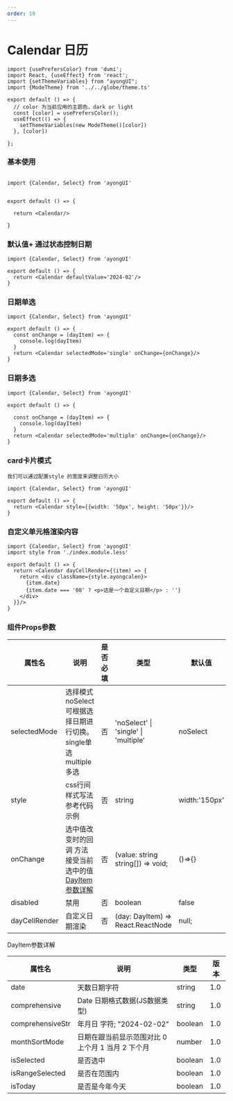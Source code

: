 ```yaml
---
order: 19
---
```

# Calendar 日历

```tsx  hideCode=true inline=true
import {usePrefersColor} from 'dumi';
import React, {useEffect} from 'react';
import {setThemeVariables} from "ayongUI";
import {ModeTheme} from '../../globe/theme.ts'

export default () => {
  // color 为当前应用的主题色，dark or light
  const [color] = usePrefersColor();
  useEffect(() => {
    setThemeVariables(new ModeTheme()[color])
  }, [color])

};
```

### 基本使用


```tsx

import {Calendar, Select} from 'ayongUI'


export default () => {

  return <Calendar/>

}

```

### 默认值+ 通过状态控制日期

```tsx
import {Calendar, Select} from 'ayongUI'

export default () => {
  return <Calendar defaultValue='2024-02'/>
}
```

### 日期单选

```tsx
import {Calendar, Select} from 'ayongUI'

export default () => {
  const onChange = (dayItem) => {
    console.log(dayItem)
  }
  return <Calendar selectedMode='single' onChange={onChange}/>
}
```

### 日期多选

```tsx
import {Calendar, Select} from 'ayongUI'

export default () => {

  const onChange = (dayItem) => {
    console.log(dayItem)
  }
  return <Calendar selectedMode='multiple' onChange={onChange}/>
}
```

### card卡片模式

`我们可以通过配置style 的宽度来调整日历大小`

```tsx
import {Calendar, Select} from 'ayongUI'

export default () => {
  return <Calendar style={{width: '50px', height: '50px'}}/>
}
```

### 自定义单元格渲染内容

```tsx
import {Calendar, Select} from 'ayongUI'
import style from './index.module.less'

export default () => {
  return <Calendar dayCellRender={(item) => {
    return <div className={style.ayongcalen}>
      {item.date}
      {item.date === '08' ? <p>这是一个自定义日期</p> : ''}
    </div>
  }}/>
}
```

### 组件Props参数

| 属性名             | 说明                                           | 是否必填 | 类型                                      | 默认值                          | 版本     |
| ------------------ |----------------------------------------------|--------|-----------------------------------------|------------------------------|--------|
| selectedMode  | 选择模式 noSelect 可根据选择日期进行切换。single单选  multiple多选 | 否       | 'noSelect' \| 'single' \| 'multiple' | noSelect      | 1.0  |
| style              | css行间样式写法 参考代码示例                             | 否 | string                                  | width:'150px'                | 1.0    |
| onChange           | 选中值改变时的回调 方法接受当前选中的值   [DayItem参数详解](#DayItem)                      | 否 | (value: string  string[]) => void;      | ()=>{}                       | 1.0 |
| disabled           | 禁用                                |   否    | boolean                                 | false                        | 1.0 |
| dayCellRender | 自定义日期渲染             | 否 | (day: DayItem) => React.ReactNode | null;                        |     |

<span id="DayItem">DayItem参数详解</span>

| 属性名           | 说明                                              | 类型    | 版本 |
| ---------------- | ------------------------------------------------- | ------- | ---- |
| date             | 天数日期字符                                      | string  | 1.0  |
| comprehensive    | Date  日期格式数据(JS数据类型)                    | string  | 1.0  |
| comprehensiveStr | 年月日 字符; "2024-02-02"                         | boolean | 1.0  |
| monthSortMode    | 日期在跟当前显示范围对比 0 上个月 1 当月 2 下个月 | number  | 1.0  |
| isSelected       | 是否选中                                          | boolean | 1.0  |
| isRangeSelected  | 是否在范围内                                      | boolean | 1.0  |
| isToday          | 是否是今年今天                                    | boolean | 1.0  |
